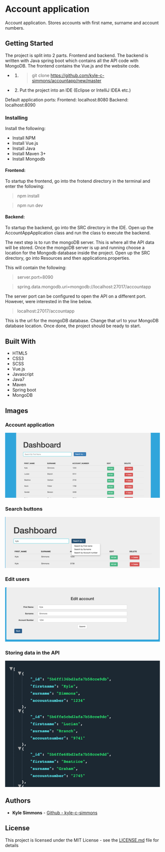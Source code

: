 # Account application

Account application. Stores accounts with first name, surname and account numbers.

## Getting Started

The project is split into 2 parts. Frontend and backend. The backend is written with Java spring boot which contains all the API code 
with MongoDB. The frontend contains the Vue.js and the website code.

* 1) > git clone https://github.com/kyle-c-simmons/accountapp/new/master
* 2) Put the project into an IDE (Eclipse or IntelliJ IDEA etc.)

Default application ports:
Frontend: localhost:8080
Backend: localhost:8090

### Installing

Install the following:
* Install NPM
* Install Vue.js
* Install Java
* Install Maven 3+
* Install Mongodb

#### Frontend:
To startup the frontend, go into the frotend directory in the terminal and enter the following:

>npm install

>npm run dev

#### Backend:
To startup the backend, go into the SRC directory in the IDE. Open up the AccountAppApplication class and run the class to execute the 
backend. 

The next step is to run the mongoDB server. This is where all the API data will be stored. Once the mongoDB server is up and running choose a location for the Mongodb database inside the project. Open up the SRC directory, go into Resources and then applications.properties. 

This will contain the following:

> server.port=8090

> spring.data.mongodb.uri=mongodb://localhost:27017/accountapp

The server port can be configured to open the API on a different port. However, were interested in the line below.

> localhost:27017/accountapp

This is the url for the mongoDB database. Change that url to your MongoDB database location. Once done, the project should be ready to start.

## Built With

* HTML5
* CSS3
* SCSS
* Vue.js
* Javascript
* Java7
* Maven
* Spring boot
* MongoDB

## Images

### Account application

![GitHub app image](https://github.com/kyle-c-simmons/accountapp/blob/master/images/app.png)

### Search buttons

![GitHub search image](https://github.com/kyle-c-simmons/accountapp/blob/master/images/search.png)

### Edit users

![GitHub edit image](https://github.com/kyle-c-simmons/accountapp/blob/master/images/edit.png)

### Storing data in the API

![GitHub api image](https://github.com/kyle-c-simmons/accountapp/blob/master/images/api.png)


## Authors

* **Kyle Simmons** - [Github - kyle-c-simmons](https://github.com/kyle-c-simmons)

## License

This project is licensed under the MIT License - see the [LICENSE.md](LICENSE.md) file for details
